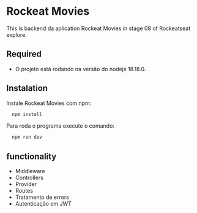 
# Rockeat Movies

This is backend da aplication Rockeat Movies in stage 08 of Rockeatseat explore.




## Required

- O projeto está rodando na versão do nodejs 18.18.0.

## Instalation

Instale Rockeat Movies com npm:

```bash
  npm install 
```
Para roda o programa execute o comando:
```bash
  npm run dev 
```
    
## functionality

- Middleware
- Controllers
- Provider
- Routes
- Tratamento de errors
- Autenticação em JWT


